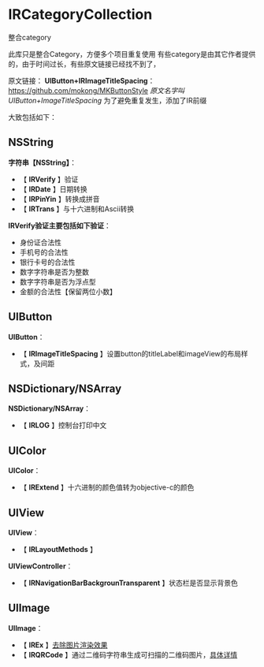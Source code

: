 # IRCategoryCollection
整合category

此库只是整合Category，方便多个项目重复使用
有些category是由其它作者提供的，由于时间过长，有些原文链接已经找不到了，

原文链接：
**UIButton+IRImageTitleSpacing**： https://github.com/mokong/MKButtonStyle
*原文名字叫 UIButton+ImageTitleSpacing* 为了避免重复发生，添加了IR前缀


大致包括如下：

NSString
---
**字符串【NSString】**：
* 【 **IRVerify** 】验证
* 【 **IRDate** 】日期转换
* 【 **IRPinYin** 】转换成拼音
* 【 **IRTrans** 】与十六进制和Ascii转换

**IRVerify验证主要包括如下验证**：
* 身份证合法性
* 手机号的合法性
* 银行卡号的合法性
* 数字字符串是否为整数
* 数字字符串是否为浮点型
* 金额的合法性【保留两位小数】


UIButton
---
**UIButton**：
* 【 **IRImageTitleSpacing** 】设置button的titleLabel和imageView的布局样式，及间距

NSDictionary/NSArray
---
**NSDictionary/NSArray**：
* 【 **IRLOG** 】控制台打印中文

UIColor
---
**UIColor**：
* 【 **IRExtend** 】十六进制的颜色值转为objective-c的颜色

UIView
---
**UIView**：
* 【 **IRLayoutMethods** 】

**UIViewController**：
* 【 **IRNavigationBarBackgrounTransparent** 】状态栏是否显示背景色

UIImage
---
**UIImage**：
* 【 **IREx** 】[去除图片渲染效果](http://irenachou.github.io/2016/09/21/16-09-21-imageWithRenderingMode/)
* 【 **IRQRCode** 】通过二维码字符串生成可扫描的二维码图片，[具体详情](http://irenachou.github.io/2016/11/08/16-11-08-qrcodecreate/)
